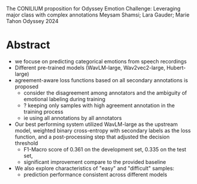 The CONILIUM proposition for Odyssey Emotion Challenge:
  Leveraging major class with complex annotations
Meysam Shamsi; Lara Gauder; Marie Tahon
Odyssey 2024

# Abstract

* we focuse on predicting categorical emotions from speech recordings
* Different pre-trained models (WavLM-large, Wav2vec2-large, Hubert-large)
* agreement-aware loss functions based on all secondary annotations is proposed
  * consider the disagreement among annotators
    and the ambiguity of emotional labeling during training
  * ? keeping only samples with high agreement annotation in the training process
  * ie using all annotations by all annotators
* Our best performing system utilized WavLM-large as the upstream model,
  weighted binary cross-entropy with secondary labels as the loss function, and
  a post-processing step that adjusted the decision threshold
  * F1-Macro score of 0.361 on the development set, 0.335 on the test set,
  * significant improvement compare to the provided baseline
* We also explore characteristics of "easy" and "difficult" samples:
  * prediction performance consistent across different models
